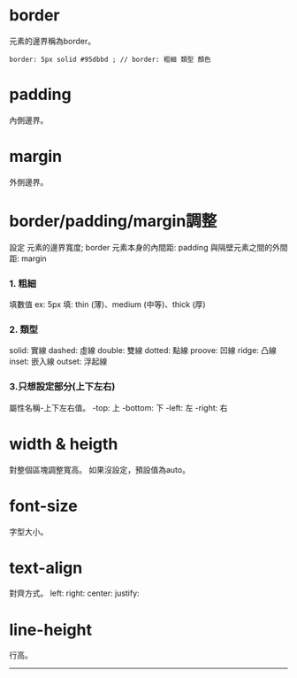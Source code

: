 

# border
元素的邊界稱為border。
```
border: 5px solid #95dbbd ; // border: 粗細 類型 顏色
```
# padding
內側邊界。

# margin
外側邊界。

# border/padding/margin調整
設定
元素的邊界寬度; border
元素本身的內間距: padding
與隔壁元素之間的外間距: margin
### 1. 粗細
填數值 ex: 5px
填: thin (薄)、medium (中等)、thick (厚)
### 2. 類型
solid: 實線
dashed: 虛線
double: 雙線
dotted: 點線
proove: 凹線
ridge: 凸線
inset: 嵌入線
outset: 浮起線
### 3.只想設定部分(上下左右)
屬性名稱-上下左右值。
-top: 上
-bottom: 下
-left: 左
-right: 右

# width & heigth
對整個區塊調整寬高。
如果沒設定，預設值為auto。

# font-size
字型大小。

# text-align
對齊方式。
left: 
right: 
center: 
justify: 

# line-height
行高。


---
